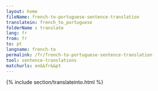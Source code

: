 ```yaml
---
layout: home
fileName: french-to-portuguese-sentence-translation
translatein: french_to_portuguese
folderName : translate
lang: fr
from: fr
to: pt
langname: french-to
permalink: /fr/french-to-portuguese-sentence-translation
tool: sentence-translations
matchurls: en&&fr&&pt
---
```

{% include section/translateinto.html %}
